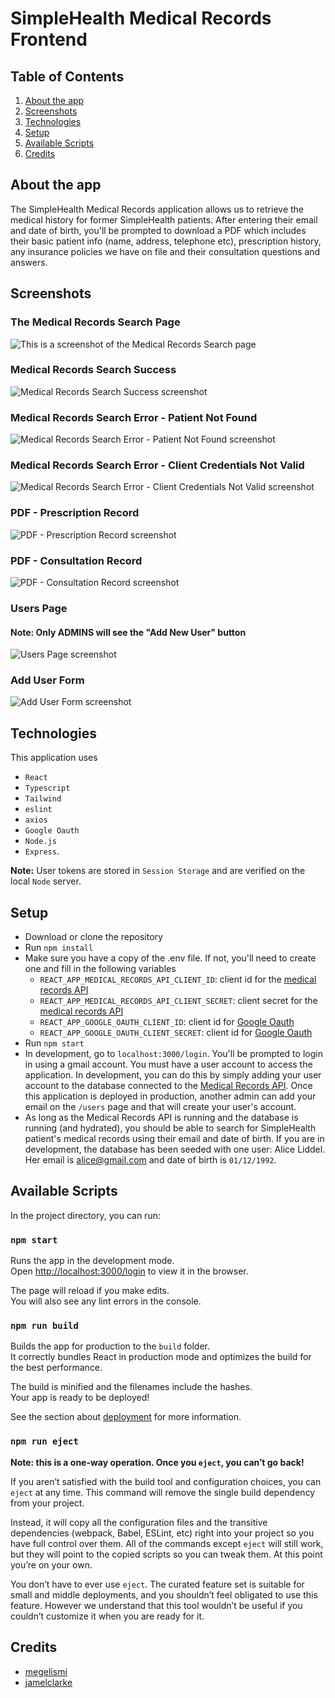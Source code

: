 # SimpleHealth Medical Records Frontend

## Table of Contents

1. [About the app](https://github.com/megelismi/sh-medical-record-frontend/blob/main/README.md#about-the-app)
2. [Screenshots](https://github.com/megelismi/sh-medical-record-frontend/blob/main/README.md#screenshots)
3. [Technologies](https://github.com/megelismi/sh-medical-record-frontend/blob/main/README.md#technologies)
4. [Setup](https://github.com/megelismi/sh-medical-record-frontend/blob/main/README.md#setup)
5. [Available Scripts](https://github.com/megelismi/sh-medical-record-frontend/blob/main/README.md#available-scripts)
6. [Credits](https://github.com/megelismi/sh-medical-record-frontend/blob/main/README.md#credits)

## About the app

The SimpleHealth Medical Records application allows us to retrieve the medical history for former SimpleHealth patients. After entering their email and date of birth, you'll be prompted to download a PDF which includes their basic patient info (name, address, telephone etc), prescription history, any insurance policies we have on file and their consultation questions and answers.

## Screenshots

### The Medical Records Search Page

![This is a screenshot of the Medical Records Search page](src/images/MedicalRecordsSearchScreenshot.png "Medical Records Search page")

### Medical Records Search Success

![Medical Records Search Success screenshot](src/images/MedicalRecordsSearchSuccessScreenshot.png "Medical Records Search Success screenshot")

### Medical Records Search Error - Patient Not Found

![Medical Records Search Error - Patient Not Found screenshot](src/images/MedicalRecordsErrorPatientNotFoundScreenshot.png "Medical Records Search Error - Patient Not Found")

### Medical Records Search Error - Client Credentials Not Valid

![Medical Records Search Error - Client Credentials Not Valid screenshot](src/images/MedicalRecordsErrorClientCredentialsScreenshot.png "Medical Records Search Error - Client Credentials Not Valid")

### PDF - Prescription Record

![PDF - Prescription Record screenshot](src/images/PrescriptionPDFScreenshot.png "PDF - Prescription Record")

### PDF - Consultation Record

![PDF - Consultation Record screenshot](src/images/ConsultationPDFScreenshot.png "PDF - Consultation Record")

### Users Page

#### Note: Only ADMINS will see the "Add New User" button

![Users Page screenshot](src/images/UsersPageScreenshot.png "Users Page")

### Add User Form

![Add User Form screenshot](src/images/AddUserScreenshot.png "Add User Form")

## Technologies

This application uses

- `React`
- `Typescript`
- `Tailwind`
- `eslint`
- `axios`
- `Google Oauth`
- `Node.js`
- `Express`.

**Note:** User tokens are stored in `Session Storage` and are verified on the local `Node` server.

## Setup

- Download or clone the repository
- Run `npm install`
- Make sure you have a copy of the .env file. If not, you'll need to create one and fill in the following variables
  - `REACT_APP_MEDICAL_RECORDS_API_CLIENT_ID`: client id for the [medical records API](https://github.com/megelismi/sh-medical-record-api)
  - `REACT_APP_MEDICAL_RECORDS_API_CLIENT_SECRET`: client secret for the [medical records API](https://github.com/megelismi/sh-medical-record-api)
  - `REACT_APP_GOOGLE_OAUTH_CLIENT_ID`: client id for [Google Oauth](https://www.youtube.com/watch?v=roxC8SMs7HU)
  - `REACT_APP_GOOGLE_OAUTH_CLIENT_SECRET`: client id for [Google Oauth](https://www.youtube.com/watch?v=roxC8SMs7HU)
- Run `npm start`
- In development, go to `localhost:3000/login`. You'll be prompted to login in using a gmail account. You must have a user account to access the application. In development, you can do this by simply adding your user account to the database connected to the [Medical Records API](https://github.com/megelismi/sh-medical-record-api). Once this application is deployed in production, another admin can add your email on the `/users` page and that will create your user's account.
- As long as the Medical Records API is running and the database is running (and hydrated), you should be able to search for SimpleHealth patient's medical records using their email and date of birth. If you are in development, the database has been seeded with one user: Alice Liddel. Her email is alice@gmail.com and date of birth is `01/12/1992`.

## Available Scripts

In the project directory, you can run:

### `npm start`

Runs the app in the development mode.\
Open [http://localhost:3000/login](http://localhost:3000/login) to view it in the browser.

The page will reload if you make edits.\
You will also see any lint errors in the console.

### `npm run build`

Builds the app for production to the `build` folder.\
It correctly bundles React in production mode and optimizes the build for the best performance.

The build is minified and the filenames include the hashes.\
Your app is ready to be deployed!

See the section about [deployment](https://facebook.github.io/create-react-app/docs/deployment) for more information.

### `npm run eject`

**Note: this is a one-way operation. Once you `eject`, you can’t go back!**

If you aren’t satisfied with the build tool and configuration choices, you can `eject` at any time. This command will remove the single build dependency from your project.

Instead, it will copy all the configuration files and the transitive dependencies (webpack, Babel, ESLint, etc) right into your project so you have full control over them. All of the commands except `eject` will still work, but they will point to the copied scripts so you can tweak them. At this point you’re on your own.

You don’t have to ever use `eject`. The curated feature set is suitable for small and middle deployments, and you shouldn’t feel obligated to use this feature. However we understand that this tool wouldn’t be useful if you couldn’t customize it when you are ready for it.

## Credits

- [megelismi](https://github.com/megelismi)
- [jamelclarke](https://github.com/jamel-clarke)

